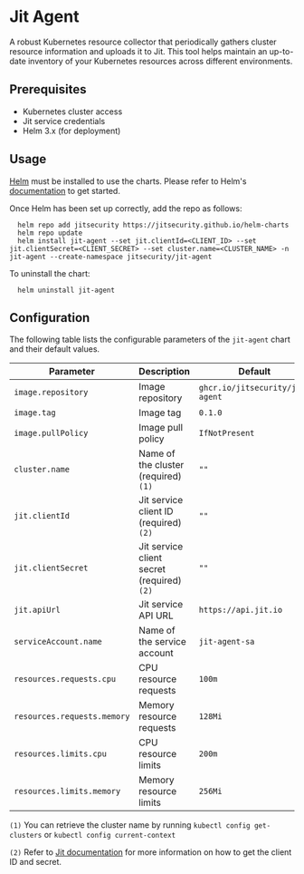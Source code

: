 # Jit Agent

A robust Kubernetes resource collector that periodically gathers cluster resource information and uploads it to Jit. This tool helps maintain an up-to-date inventory of your Kubernetes resources across different environments.


## Prerequisites

* Kubernetes cluster access
* Jit service credentials
* Helm 3.x (for deployment)

## Usage

[Helm](https://helm.sh) must be installed to use the charts.  Please refer to
Helm's [documentation](https://helm.sh/docs) to get started.

Once Helm has been set up correctly, add the repo as follows:
```
  helm repo add jitsecurity https://jitsecurity.github.io/helm-charts
  helm repo update
  helm install jit-agent --set jit.clientId=<CLIENT_ID> --set jit.clientSecret=<CLIENT_SECRET> --set cluster.name=<CLUSTER_NAME> -n jit-agent --create-namespace jitsecurity/jit-agent
```

To uninstall the chart:
```
  helm uninstall jit-agent
```

## Configuration

The following table lists the configurable parameters of the `jit-agent` chart and their default values.

| Parameter                  | Description                                      | Default                                      |
|----------------------------|--------------------------------------------------|----------------------------------------------|
| `image.repository`         | Image repository                                 | `ghcr.io/jitsecurity/jit-agent`      |
| `image.tag`                | Image tag                                        | `0.1.0`                                      |
| `image.pullPolicy`         | Image pull policy                                | `IfNotPresent`                               |
| `cluster.name`             | Name of the cluster (required) `(1)`                  | `""`                                         |
| `jit.clientId`             | Jit service client ID (required) `(2)`                 | `""`                                         |
| `jit.clientSecret`         | Jit service client secret (required) `(2)`             | `""`                                         |
| `jit.apiUrl`               | Jit service API URL                              | `https://api.jit.io`                         |
| `serviceAccount.name`      | Name of the service account                     | `jit-agent-sa`                       |
| `resources.requests.cpu`   | CPU resource requests                           | `100m`                                       |
| `resources.requests.memory`| Memory resource requests                        | `128Mi`                                      |
| `resources.limits.cpu`     | CPU resource limits                             | `200m`                                       |
| `resources.limits.memory`  | Memory resource limits                          | `256Mi`                                      |

`(1)` You can retrieve the cluster name by running `kubectl config get-clusters` or `kubectl config current-context`

`(2)` Refer to [Jit documentation](https://docs.jit.io/docs/managing-users#generating-api-tokens) for more information on how to get the client ID and secret.
